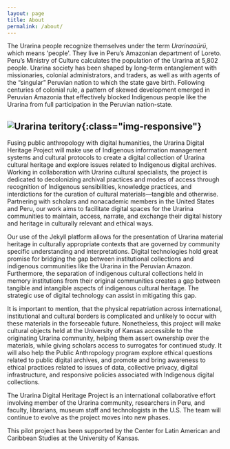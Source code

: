 ```yaml
---
layout: page
title: About
permalink: /about/
---
```


The Urarina people recognize themselves under the term _Urarinaaürü_, which means 'people'. They live in Peru’s Amazonian department of Loreto. Peru’s Ministry of Culture calculates the population of the Urarina at 5,802 people. Urarina society has been shaped by long-term entanglement with missionaries, colonial administrators, and traders, as well as with agents of the “singular” Peruvian nation to which the state gave birth. Following centuries of colonial rule, a pattern of skewed development emerged in Peruvian Amazonia that effectively blocked Indigenous people like the Urarina from full participation in the Peruvian nation-state.

## ![Urarina teritory](/urarina-wax/img/map_ura.png){:class="img-responsive"} ##

Fusing public anthropology with digital humanities, the Urarina Digital Heritage Project will make use of Indigenous information management systems and cultural protocols to create a digital collection of Urarina cultural heritage and explore issues related to Indigenous digital archives. Working in collaboration with Urarina cultural specialists, the project is dedicated to decolonizing archival practices and modes of access through recognition of Indigenous sensibilities, knowledge practices, and interdictions for the curation of cultural materials—tangible and otherwise. Partnering with scholars and nonacademic members in the United States and Peru, our work aims to facilitate digital spaces for the Urarina communities to maintain, access, narrate, and exchange their digital history and heritage in culturally relevant and ethical ways.

Our use of the Jekyll platform allows for the presentation of Urarina material heritage in culturally appropriate contexts that are governed by community specific understanding and interpretations. Digital technologies hold great promise for bridging the gap between institutional collections and indigenous communities like the Urarina in the Peruvian Amazon. Furthermore, the separation of indigenous cultural collections held in memory institutions from their original communities creates a gap between tangible and intangible aspects of indigenous cultural heritage. The strategic use of digital technology can assist in mitigating this gap.

It is important to mention, that the physical repatriation across international, institutional and cultural borders is complicated and unlikely to occur with these materials in the forseeable future. Nonetheless, this project will make cultural objects held at the University of Kansas accessible to the originating Urarina community, helping them assert ownership over the materials, while giving scholars access to surrogates for continued study. It will also help the Public Anthropology program explore ethical questions related to public digital archives, and promote and bring awareness to ethical practices related to issues of data, collective privacy, digital infrastructure, and responsive policies associated with Indigenous digital collections.

The Urarina Digital Heritage Project is an international collaborative effort involving member of the Urarina community, researchers in Peru, and faculty, librarians, museum staff and technologists in the U.S. The team will continue to evolve as the project moves into new phases.

This pilot project has been supported by the Center for Latin American and Caribbean Studies at the University of Kansas.
